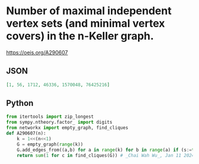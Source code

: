 # Number of maximal independent vertex sets \(and minimal vertex covers\) in the n\-Keller graph\.
https://oeis.org/A290607
## JSON
```JSON
[1, 56, 1712, 46336, 1570048, 76425216]
```
## Python
```Python
from itertools import zip_longest
from sympy.ntheory.factor_ import digits
from networkx import empty_graph, find_cliques
def A290607(n):
    k = 1<<(n<<1)
    G = empty_graph(range(k))
    G.add_edges_from((a,b) for a in range(k) for b in range(a) if (s:=tuple(c-d&3 for c, d in zip_longest(digits(a,4)[-1:0:-1],digits(b,4)[-1:0:-1],fillvalue=0))).count(2)==0 or s.count(0)>len(s)-2)
    return sum(1 for c in find_cliques(G)) # _Chai Wah Wu_, Jan 11 2024
```
